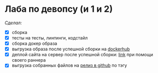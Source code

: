 # Лаба по девопсу (и 1 и 2)

_Сделал:_

- [x] сборка
- [x] тесты на тесты, линтинги, кодстайл
- [x] сборка докер образа
- [x] выгрузка образа после успешной сборки на [dockerhub](https://hub.docker.com/r/devarchie/app/tags)
- [x] деплой сайта на сервер после успешной сборки: [link](http://1522965-ck75569.twc1.net:8081/) при помощи своего раннера
- [x] выгрузка собранных файлов на [релиз в github](https://github.com/ArchieSW/hse-devops-lab1/releases/tag/v1.3.0) по тэгу
